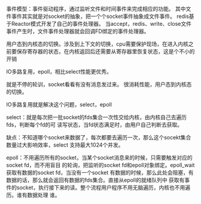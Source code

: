 事件模型：事件驱动程序，通过监听文件和时间事件来完成相应的功能。
其中文件事件其实就是对socket的抽象，把一个个socket事件抽象成文件事件。
redis基于Reactor模式开发了自己的事件处理器。
当accept，redis、write、close文件事件产生时，文件事件处理器就会回调FD绑定的事件处理器。

用户态到内核态的切换。涉及到上下文的切换，cpu需要保护现场，在进入内核之前要保存寄存器的状态，在内核返回后还需要从寄存器里恢复状态，这是个不小的开销

IO多路复用，epoll，相比select性能更优秀。

就是不停的轮训，socket看看有没有消息发过来。
很消耗性能，用户态到内核态的切换。

IO多路复用就是解决这个问题，select，epoll

select：就是每次把一批socket的fds集合一次性交给内核，由内核自己去遍历fds，判断每个fd的可
读写状态，当fd状态满足时，由用户自己判断去获取。

缺点：不知道哪个socket来数据了，每次都要去遍历一次，那么这个socekt集合数量过大影响效率，select
支持最大1024个并发。

epoll：不用遍历所有的socket，当某个socket消息来的时候，只需要触发对应的socket fd，而不用盲目
的轮询，把监听的socket fd和epoll对象绑定。epoll_wait获取有数据的socket fd，当没有一个socket
有数据的时候，那么此处会阻塞，有数据的话，那么就会返回有数据的fds集合。直接从epoll的就绪队列中
获取有事件的socket，执行接下来的读。整个流程用户程序不用无脑遍历，内核也不用遍历。谁有数据处理
谁。
